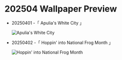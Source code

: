 # 202504 Wallpaper Preview 
- 20250401 -「 Apulia's White City 」
  ![Apulia's White City](https://bing.com/th?id=OHR.ItalyOstuni_EN-US2964422003_UHD.jpg&rf=LaDigue_UHD.jpg&pid=hp&w=3840&h=2160&rs=1&c=4) 
- 20250402 -「 Hoppin' into National Frog Month 」
  ![Hoppin' into National Frog Month](https://bing.com/th?id=OHR.TicanFrog_EN-US3006346741_UHD.jpg&rf=LaDigue_UHD.jpg&pid=hp&w=3840&h=2160&rs=1&c=4) 
